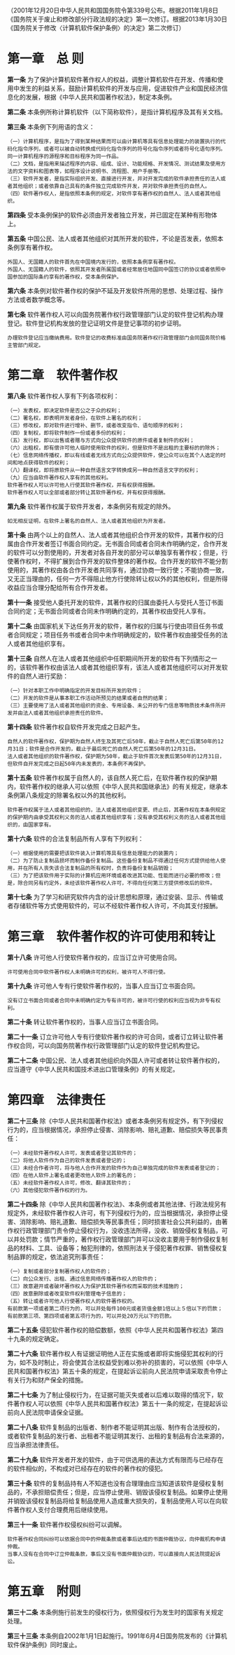 （2001年12月20日中华人民共和国国务院令第339号公布。根据2011年1月8日《国务院关于废止和修改部分行政法规的决定》第一次修订。根据2013年1月30日《国务院关于修改〈计算机软件保护条例〉的决定》第二次修订）

# 第一章　总 则

**第一条** 为了保护计算机软件著作权人的权益，调整计算机软件在开发、传播和使用中发生的利益关系，鼓励计算机软件的开发与应用，促进软件产业和国民经济信息化的发展，根据《中华人民共和国著作权法》，制定本条例。

**第二条** 本条例所称计算机软件（以下简称软件），是指计算机程序及其有关文档。

**第三条** 本条例下列用语的含义：

	（一）计算机程序，是指为了得到某种结果而可以由计算机等具有信息处理能力的装置执行的代码化指令序列，或者可以被自动转换成代码化指令序列的符号化指令序列或者符号化语句序列。同一计算机程序的源程序和目标程序为同一作品。
	（二）文档，是指用来描述程序的内容、组成、设计、功能规格、开发情况、测试结果及使用方法的文字资料和图表等，如程序设计说明书、流程图、用户手册等。
	（三）软件开发者，是指实际组织开发、直接进行开发，并对开发完成的软件承担责任的法人或者其他组织；或者依靠自己具有的条件独立完成软件开发，并对软件承担责任的自然人。
	（四）软件著作权人，是指依照本条例的规定，对软件享有著作权的自然人、法人或者其他组织。
**第四条** 受本条例保护的软件必须由开发者独立开发，并已固定在某种有形物体上。

**第五条** 中国公民、法人或者其他组织对其所开发的软件，不论是否发表，依照本条例享有著作权。

	外国人、无国籍人的软件首先在中国境内发行的，依照本条例享有著作权。
	外国人、无国籍人的软件，依照其开发者所属国或者经常居住地国同中国签订的协议或者依照中国参加的国际条约享有的著作权，受本条例保护。
**第六条** 本条例对软件著作权的保护不延及开发软件所用的思想、处理过程、操作方法或者数学概念等。

**第七条** 软件著作权人可以向国务院著作权行政管理部门认定的软件登记机构办理登记。软件登记机构发放的登记证明文件是登记事项的初步证明。

	办理软件登记应当缴纳费用。软件登记的收费标准由国务院著作权行政管理部门会同国务院价格主管部门规定。

# 第二章　软件著作权 

**第八条** 软件著作权人享有下列各项权利：

	（一）发表权，即决定软件是否公之于众的权利；
	（二）署名权，即表明开发者身份，在软件上署名的权利；
	（三）修改权，即对软件进行增补、删节，或者改变指令、语句顺序的权利；
	（四）复制权，即将软件制作一份或者多份的权利；
	（五）发行权，即以出售或者赠与方式向公众提供软件的原件或者复制件的权利；
	（六）出租权，即有偿许可他人临时使用软件的权利，但是软件不是出租的主要标的的除外；
	（七）信息网络传播权，即以有线或者无线方式向公众提供软件，使公众可以在其个人选定的时间和地点获得软件的权利；
	（八）翻译权，即将原软件从一种自然语言文字转换成另一种自然语言文字的权利；
	（九）应当由软件著作权人享有的其他权利。
	软件著作权人可以许可他人行使其软件著作权，并有权获得报酬。
	软件著作权人可以全部或者部分转让其软件著作权，并有权获得报酬。
**第九条** 软件著作权属于软件开发者，本条例另有规定的除外。

	如无相反证明，在软件上署名的自然人、法人或者其他组织为开发者。
**第十条** 由两个以上的自然人、法人或者其他组织合作开发的软件，其著作权的归属由合作开发者签订书面合同约定。无书面合同或者合同未作明确约定，合作开发的软件可以分割使用的，开发者对各自开发的部分可以单独享有著作权；但是，行使著作权时，不得扩展到合作开发的软件整体的著作权。合作开发的软件不能分割使用的，其著作权由各合作开发者共同享有，通过协商一致行使；不能协商一致，又无正当理由的，任何一方不得阻止他方行使除转让权以外的其他权利，但是所得收益应当合理分配给所有合作开发者。

**第十一条** 接受他人委托开发的软件，其著作权的归属由委托人与受托人签订书面合同约定；无书面合同或者合同未作明确约定的，其著作权由受托人享有。

**第十二条** 由国家机关下达任务开发的软件，著作权的归属与行使由项目任务书或者合同规定；项目任务书或者合同中未作明确规定的，软件著作权由接受任务的法人或者其他组织享有。

**第十三条** 自然人在法人或者其他组织中任职期间所开发的软件有下列情形之一的，该软件著作权由该法人或者其他组织享有，该法人或者其他组织可以对开发软件的自然人进行奖励：

	（一）针对本职工作中明确指定的开发目标所开发的软件；
	（二）开发的软件是从事本职工作活动所预见的结果或者自然的结果；
	（三）主要使用了法人或者其他组织的资金、专用设备、未公开的专门信息等物质技术条件所开发并由法人或者其他组织承担责任的软件。

**第十四条** 软件著作权自软件开发完成之日起产生。

	自然人的软件著作权，保护期为自然人终生及其死亡后50年，截止于自然人死亡后第50年的12月31日；软件是合作开发的，截止于最后死亡的自然人死亡后第50年的12月31日。
	法人或者其他组织的软件著作权，保护期为50年，截止于软件首次发表后第50年的12月31日，但软件自开发完成之日起50年内未发表的，本条例不再保护。

**第十五条** 软件著作权属于自然人的，该自然人死亡后，在软件著作权的保护期内，软件著作权的继承人可以依照《中华人民共和国继承法》的有关规定，继承本条例第八条规定的除署名权以外的其他权利。

	软件著作权属于法人或者其他组织的，法人或者其他组织变更、终止后，其著作权在本条例规定的保护期内由承受其权利义务的法人或者其他组织享有；没有承受其权利义务的法人或者其他组织的，由国家享有。

**第十六条** 软件的合法复制品所有人享有下列权利：

	（一）根据使用的需要把该软件装入计算机等具有信息处理能力的装置内；
	（二）为了防止复制品损坏而制作备份复制品。这些备份复制品不得通过任何方式提供给他人使用，并在所有人丧失该合法复制品的所有权时，负责将备份复制品销毁；
	（三）为了把该软件用于实际的计算机应用环境或者改进其功能、性能而进行必要的修改；但是，除合同另有约定外，未经该软件著作权人许可，不得向任何第三方提供修改后的软件。

**第十七条** 为了学习和研究软件内含的设计思想和原理，通过安装、显示、传输或者存储软件等方式使用软件的，可以不经软件著作权人许可，不向其支付报酬。

# 第三章　软件著作权的许可使用和转让

**第十八条** 许可他人行使软件著作权的，应当订立许可使用合同。

	许可使用合同中软件著作权人未明确许可的权利，被许可人不得行使。

**第十九条** 许可他人专有行使软件著作权的，当事人应当订立书面合同。

	没有订立书面合同或者合同中未明确约定为专有许可的，被许可行使的权利应当视为非专有权利。

**第二十条** 转让软件著作权的，当事人应当订立书面合同。

**第二十一条** 订立许可他人专有行使软件著作权的许可合同，或者订立转让软件著作权合同，可以向国务院著作权行政管理部门认定的软件登记机构登记。

**第二十二条** 中国公民、法人或者其他组织向外国人许可或者转让软件著作权的，应当遵守《中华人民共和国技术进出口管理条例》的有关规定。

# 第四章　法律责任

**第二十三条** 除《中华人民共和国著作权法》或者本条例另有规定外，有下列侵权行为的，应当根据情况，承担停止侵害、消除影响、赔礼道歉、赔偿损失等民事责任：

	（一）未经软件著作权人许可，发表或者登记其软件的；
	（二）将他人软件作为自己的软件发表或者登记的；
	（三）未经合作者许可，将与他人合作开发的软件作为自己单独完成的软件发表或者登记的；
	（四）在他人软件上署名或者更改他人软件上的署名的；
	（五）未经软件著作权人许可，修改、翻译其软件的；
	（六）其他侵犯软件著作权的行为。
**第二十四条** 除《中华人民共和国著作权法》、本条例或者其他法律、行政法规另有规定外，未经软件著作权人许可，有下列侵权行为的，应当根据情况，承担停止侵害、消除影响、赔礼道歉、赔偿损失等民事责任；同时损害社会公共利益的，由著作权行政管理部门责令停止侵权行为，没收违法所得，没收、销毁侵权复制品，可以并处罚款；情节严重的，著作权行政管理部门并可以没收主要用于制作侵权复制品的材料、工具、设备等；触犯刑律的，依照刑法关于侵犯著作权罪、销售侵权复制品罪的规定，依法追究刑事责任：

	（一）复制或者部分复制著作权人的软件的；
	（二）向公众发行、出租、通过信息网络传播著作权人的软件的；
	（三）故意避开或者破坏著作权人为保护其软件著作权而采取的技术措施的；
	（四）故意删除或者改变软件权利管理电子信息的；
	（五）转让或者许可他人行使著作权人的软件著作权的。
	有前款第一项或者第二项行为的，可以并处每件100元或者货值金额1倍以上５倍以下的罚款；有前款第三项、第四项或者第五项行为的，可以并处20万元以下的罚款。

**第二十五条** 侵犯软件著作权的赔偿数额，依照《中华人民共和国著作权法》第四十九条的规定确定。

**第二十六条** 软件著作权人有证据证明他人正在实施或者即将实施侵犯其权利的行为，如不及时制止，将会使其合法权益受到难以弥补的损害的，可以依照《中华人民共和国著作权法》第五十条的规定，在提起诉讼前向人民法院申请采取责令停止有关行为和财产保全的措施。

**第二十七条** 为了制止侵权行为，在证据可能灭失或者以后难以取得的情况下，软件著作权人可以依照《中华人民共和国著作权法》第五十一条的规定，在提起诉讼前向人民法院申请保全证据。

**第二十八条** 软件复制品的出版者、制作者不能证明其出版、制作有合法授权的，或者软件复制品的发行者、出租者不能证明其发行、出租的复制品有合法来源的，应当承担法律责任。

**第二十九条** 软件开发者开发的软件，由于可供选用的表达方式有限而与已经存在的软件相似的，不构成对已经存在的软件的著作权的侵犯。

**第三十条** 软件的复制品持有人不知道也没有合理理由应当知道该软件是侵权复制品的，不承担赔偿责任；但是，应当停止使用、销毁该侵权复制品。如果停止使用并销毁该侵权复制品将给复制品使用人造成重大损失的，复制品使用人可以在向软件著作权人支付合理费用后继续使用。

**第三十一条** 软件著作权侵权纠纷可以调解。

	软件著作权合同纠纷可以依据合同中的仲裁条款或者事后达成的书面仲裁协议，向仲裁机构申请仲裁。
	当事人没有在合同中订立仲裁条款，事后又没有书面仲裁协议的，可以直接向人民法院提起诉讼。

# 第五章　附则

**第三十二条** 本条例施行前发生的侵权行为，依照侵权行为发生时的国家有关规定处理。

**第三十三条** 本条例自2002年1月1日起施行。1991年6月4日国务院发布的《计算机软件保护条例》同时废止。
